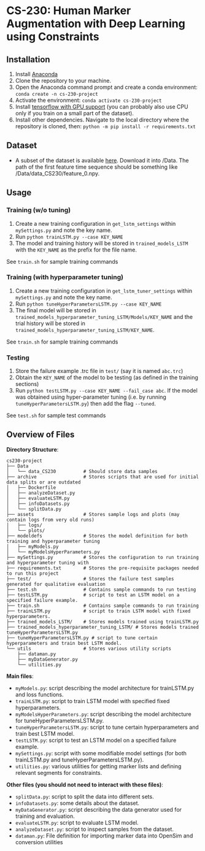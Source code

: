 # CS-230: Human Marker Augmentation with Deep Learning using Constraints

## Installation
1. Install [Anaconda](https://www.anaconda.com/)
2. Clone the repository to your machine.
3. Open the Anaconda command prompt and create a conda environment: `conda create -n cs-230-project`
4. Activate the environment: `conda activate cs-230-project`
5. Install [tensorflow with GPU support](https://www.tensorflow.org/install/pip) (you can probably also use CPU only if you train on a small part of the dataset).
6. Install other dependencies. Navigate to the local directory where the repository is cloned, then: `python -m pip install -r requirements.txt`

## Dataset
- A subset of the dataset is available [here](https://drive.google.com/file/d/1zstU911Jc9_Y692pjhk8smBwRnOh5hr1/view?usp=sharing). Download it into /Data. The path of the first feature time sequence should be something like /Data/data_CS230/feature_0.npy.

## Usage

### Training (w/o tuning)
1. Create a new training configuration in `get_lstm_settings` within `mySettings.py` and note the key name.
2. Run `python trainLSTM.py --case KEY_NAME`
3. The model and training history will be stored in `trained_models_LSTM` with the `KEY_NAME` as the prefix for the file name.

See `train.sh` for sample training commands

### Training (with hyperparameter tuning)
1. Create a new training configuration in `get_lstm_tuner_settings` within `mySettings.py` and note the key name.
2. Run `python tuneHyperParametersLSTM.py --case KEY_NAME`
3. The final model will be stored in `trained_models_hyperparameter_tuning_LSTM/Models/KEY_NAME` and the trial history will be stored in `trained_models_hyperparameter_tuning_LSTM/KEY_NAME`.

See `train.sh` for sample training commands

### Testing
1. Store the failure example .trc file in `test/` (say it is named `abc.trc`)
2. Obtain the `KEY_NAME` of the model to be testing (as defined in the training sections)
3. Run `python testLSTM.py --case KEY_NAME --fail_case abc`. If the model was obtained using hyper-parameter tuning (i.e. by running `tuneHyperParametersLSTM.py`) then add the flag `--tuned`.

See `test.sh` for sample test commands

## Overview of Files

**Directory Structure**:
```shell
cs230-project
├── Data
│   └── data_CS230          # Should store data samples
├── archive                 # Stores scripts that are used for initial data splits or are outdated
│   ├── Dockerfile          
│   ├── analyzeDataset.py
│   ├── evaluateLSTM.py
│   ├── infoDatasets.py
│   └── splitData.py
├── assets                  # Stores sample logs and plots (may contain logs from very old runs)
│   ├── logs/
│   └── plots/
├── modeldefs               # Stores the model definition for both training and hyperparameter tuning
│   ├── myModels.py
│   └── myModelsHyperParameters.py
├── mySettings.py           # Stores the configuration to run training and hyperparameter tuning with
├── requirements.txt        # Stores the pre-requisite packages needed to run this project
├── test/                   # Stores the failure test samples generated for qualitative evaluation
├── test.sh                 # Contains sample commands to run testing
├── testLSTM.py             # script to test an LSTM model on a specified failure example.
├── train.sh                # Contains sample commands to run training
├── trainLSTM.py            # script to train LSTM model with fixed hyperparameters.
├── trained_models_LSTM/    # Stores models trained using trainLSTM.py
├── trained_models_hyperparameter_tuning_LSTM/ # Stores models trained tuneHyperParametersLSTM.py
├── tuneHyperParametersLSTM.py # script to tune certain hyperparameters and train best LSTM model.
└── utils                   # Stores various utility scripts
    ├── dataman.py          
    ├── myDataGenerator.py
    └── utilities.py
```

**Main files**:
- `myModels.py`: script describing the model architecture for trainLSTM.py and loss functions.
- `trainLSTM.py`: script to train LSTM model with specified fixed hyperparameters.
- `myModelsHyperParameters.py`: script describing the model architecture for tuneHyperParametersLSTM.py.
- `tuneHyperParametersLSTM.py`: script to tune certain hyperparameters and train best LSTM model.
- `testLSTM.py`: script to test an LSTM model on a specified failure example.
- `mySettings.py`: script with some modifiable model settings (for both trainLSTM.py and tuneHyperParametersLSTM.py).
- `utilities.py`: various utilities for getting marker lists and defining relevant segments for constraints.

**Other files (you should not need to interact with these files)**:
- `splitData.py`: script to split the data into different sets.
- `infoDatasets.py`: some details about the dataset.
- `myDataGenerator.py`: script describing the data generator used for training and evaluation.
- `evaluateLSTM.py`: script to evaluate LSTM model.
- `analyzeDataset.py`: script to inspect samples from the dataset.
- `dataman.py`: File definition for importing marker data into OpenSim and conversion utilities
